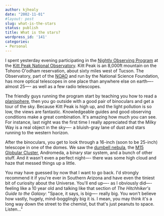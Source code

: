 ```yaml
---
author: kjhealy
date: "2002-11-01"
#layout: post
slug: what-is-the-stars
status: publish
title: What is the stars?
wordpress_id: '141'
categories:
- Personal
---
```


I spent yesterday evening participating in the [Nightly Observing Program](http://www.noao.edu/outreach/nop/) at the [Kitt Peak National Observatory](http://www.noao.edu/kpno/ "Kitt Peak National Observatory"). Kitt Peak is an 8,000ft mountain on the Tohono O'odham reservation, about sixty miles west of Tucson. The Observatory, part of the [NOAO](http://www.noao.edu/) and run by the National Science Foundation, has more optical telescopes in one place than anywhere else on earth—- almost 25—- as well as a few radio telescopes.

The friendly guys running the program start by teaching you how to read a [planisphere](http://www.starwishing.com/planisphere.html), then you go outside with a good pair of binoculars and get a tour of the sky. Because Kitt Peak is high up, and the light pollution is so low, the views are fantastic. Knowledgeable guides and good observing conditions make a great combination. It's amazing how much you can see. For instance, last night was the first time I really appreciated that the Milky Way is a real object in the sky—- a bluish-gray lane of dust and stars running to the western horizon.

After the binoculars, you get to look through a 16-inch (soon to be 25-inch) telescope in one of the domes. We saw the [dumbell nebula](http://www.noao.edu/image_gallery/html/im0682.html), the [M15 Globular Cluster](http://www.noao.edu/image_gallery/html/im0013.html), Andromeda, a binary star system, and a bunch of other stuff. And it wasn't even a perfect night—- there was some high cloud and haze that messed things up a little.

You may have guessed by now that I want to go back. I'd strongly recommend it if you're ever in Southern Arizona and have even the tiniest bit of curiosity about the Universe. You'll end up—- as I obviously did—- feeling like a 10 year old and talking like that section of *The Hitchhiker's Guide to the Galaxy*: "Space, it says, is big—- really big. You won't believe how vastly, hugely, mind-bogglingly big it is. I mean, you may think it's a long way down the street to the chemist, but that's just peanuts to space. Listen…"
